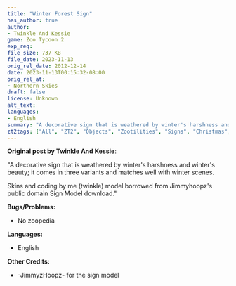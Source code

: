 ```yaml
---
title: "Winter Forest Sign"
has_author: true
author: 
- Twinkle And Kessie
game: Zoo Tycoon 2
exp_req: 
file_size: 737 KB
file_date: 2023-11-13
orig_rel_date: 2012-12-14
date: 2023-11-13T00:15:32-08:00
orig_rel_at: 
- Northern Skies
draft: false
license: Unknown
alt_text: 
languages:
- English
summary: "A decorative sign that is weathered by winter's harshness and winter's beauty; it comes in three variants and matches well with winter scenes."
zt2tags: ["All", "ZT2", "Objects", "Zootilities", "Signs", "Christmas", "Holidays"]
---
```


**Original post by Twinkle And Kessie**:

"A decorative sign that is weathered by winter's harshness and winter's beauty; it comes in three variants and matches well with winter scenes.

Skins and coding by me (twinkle) model borrowed from Jimmyhoopz's public domain Sign Model download."

**Bugs/Problems:**
- No zoopedia

**Languages:**
- English

**Other Credits:**
- -JimmyzHoopz- for the sign model